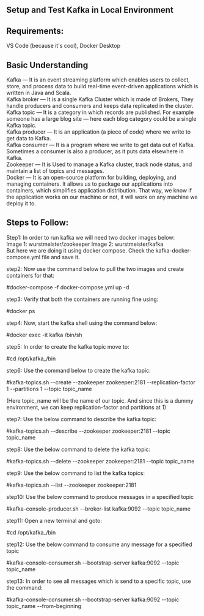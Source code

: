 ## Setup and Test Kafka in Local Environment

## Requirements: 

VS Code (because it's cool), Docker Desktop

## Basic Understanding
Kafka — It is an event streaming platform which enables users to collect, store, and process data to build real-time event-driven applications which is written in Java and Scala.
</br>
Kafka broker — It is a single Kafka Cluster which is made of Brokers, They handle producers and consumers and keeps data replicated in the cluster.
</br>
Kafka topic — It is a category in which records are published. For example someone has a large blog site — here each blog category could be a single Kafka topic.
</br>
Kafka producer — It is an application (a piece of code) where we write to get data to Kafka.
</br>
Kafka consumer — It is a program where we write to get data out of Kafka. Sometimes a consumer is also a producer, as it puts data elsewhere in Kafka.
</br>
Zookeeper — It is Used to manage a Kafka cluster, track node status, and maintain a list of topics and messages.
</br>
Docker — It is an open-source platform for building, deploying, and managing containers. It allows us to package our applications into containers, which simplifies application distribution. That way, we know if the application works on our machine or not, it will work on any machine we deploy it to.

## Steps to Follow:

Step1:
In order to run kafka we will need two docker images below:</br>
Image 1: wurstmeister/zookeeper
Image 2: wurstmeister/kafka
</br>
But here we are doing it using docker compose. Check the kafka-docker-compose.yml file and save it.

step2:
Now use the command below to pull the two images and create containers for that:

#docker-compose -f docker-compose.yml up -d

step3:
Verify that both the containers are running fine using:

#docker ps

step4:
Now, start the kafka shell using the command below:

#docker exec -it kafka /bin/sh

step5:
In order to create the kafka topic move to:

#cd /opt/kafka_<version>/bin

step6:
Use the command below to create the kafka topic:

#kafka-topics.sh --create --zookeeper zookeeper:2181 --replication-factor 1 --partitions 1 --topic topic_name

(Here topic_name will be the name of our topic. And since this is a dummy environment, we can keep replication-factor and partitions at 1)

step7:
Use the below command to describe the kafka topic:

#kafka-topics.sh --describe --zookeeper zookeeper:2181 --topic topic_name

step8:
Use the below command to delete the kafka topic:

#kafka-topics.sh --delete --zookeeper zookeeper:2181 --topic topic_name

step9:
Use the below command to list the kafka topics:

#kafka-topics.sh --list --zookeeper zookeeper:2181

step10:
Use the below command to produce messages in a specified topic

#kafka-console-producer.sh --broker-list kafka:9092 --topic topic_name

step11:
Open a new terminal and goto:

#cd /opt/kafka_<version>/bin

step12:
Use the below command to consume any message for a specified topic

#kafka-console-consumer.sh --bootstrap-server kafka:9092 --topic topic_name

step13:
In order to see all messages which is send to a specific topic, use the command:

#kafka-console-consumer.sh --bootstrap-server kafka:9092 --topic topic_name --from-beginning